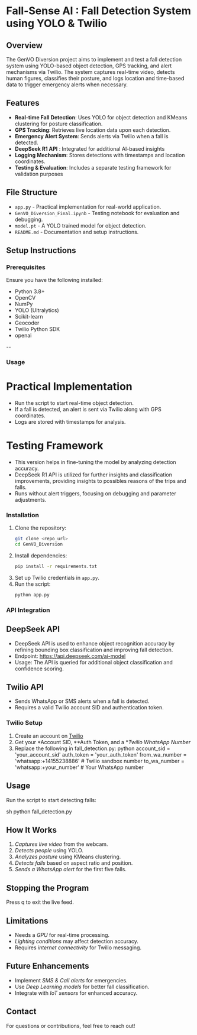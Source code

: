 # Fall-Sense AI : Fall Detection System using YOLO & Twilio

## Overview
The GenVO Diversion project aims to implement and test a fall detection system using YOLO-based object detection, GPS tracking, and alert mechanisms via Twilio. The system captures real-time video, detects human figures, classifies their posture, and logs location and time-based data to trigger emergency alerts when necessary.

## Features

- **Real-time Fall Detection**: Uses YOLO for object detection and KMeans clustering for posture classification.
- **GPS Tracking**: Retrieves live location data upon each detection.
- **Emergency Alert System**: Sends alerts via Twilio when a fall is detected.
- **DeepSeek R1 API** : Integrated for additional AI-based insights
- **Logging Mechanism**: Stores detections with timestamps and location coordinates.
- **Testing & Evaluation**: Includes a separate testing framework for validation purposes

## File Structure

- `app.py` - Practical implementation for real-world application.
- `GenVO_Diversion_Final.ipynb` - Testing notebook for evaluation and debugging.
- `model.pt` - A YOLO trained model for object detection.
- `README.md` - Documentation and setup instructions.

## Setup Instructions

### Prerequisites

Ensure you have the following installed:

- Python 3.8+
- OpenCV
- NumPy
- YOLO (Ultralytics)
- Scikit-learn
- Geocoder
- Twilio Python SDK
- openai

--

### Usage

# Practical Implementation

- Run the script to start real-time object detection.
- If a fall is detected, an alert is sent via Twilio along with GPS coordinates.
- Logs are stored with timestamps for analysis.

# Testing Framework

- This version helps in fine-tuning the model by analyzing detection accuracy.
- DeepSeek R1 API is utilized for further insights and classification improvements, providing insights to possibles reasons of the trips and falls.
- Runs without alert triggers, focusing on debugging and parameter adjustments.

### Installation

1. Clone the repository:
   ```sh
   git clone <repo_url>
   cd GenVO_Diversion
   ```
2. Install dependencies:
   ```sh
   pip install -r requirements.txt
   ```
3. Set up Twilio credentials in `app.py`.
4. Run the script:
   ```sh
   python app.py
   ```

### API Integration

## DeepSeek API

- DeepSeek API is used to enhance object recognition accuracy by refining bounding box classification and improving fall detection.
- Endpoint: https://api.deepseek.com/ai-model
- Usage: The API is queried for additional object classification and confidence scoring.

## Twilio API

- Sends WhatsApp or SMS alerts when a fall is detected.
- Requires a valid Twilio account SID and authentication token.

### Twilio Setup
1. Create an account on [Twilio](https://www.twilio.com/)
2. Get your *Account SID, **Auth Token, and a **Twilio WhatsApp Number*
3. Replace the following in fall_detection.py:
   python
   account_sid = 'your_account_sid'
   auth_token = 'your_auth_token'
   from_wa_number = 'whatsapp:+14155238886'  # Twilio sandbox number
   to_wa_number = 'whatsapp:+your_number'  # Your WhatsApp number
   

## Usage
Run the script to start detecting falls:

sh
python fall_detection.py


## How It Works
1. *Captures live video* from the webcam.
2. *Detects people* using YOLO.
3. *Analyzes posture* using KMeans clustering.
4. *Detects falls* based on aspect ratio and position.
5. *Sends a WhatsApp alert* for the first five falls.

## Stopping the Program
Press q to exit the live feed.

## Limitations
- Needs a *GPU* for real-time processing.
- *Lighting conditions* may affect detection accuracy.
- Requires *internet connectivity* for Twilio messaging.

## Future Enhancements
- Implement *SMS & Call alerts* for emergencies.
- Use *Deep Learning models* for better fall classification.
- Integrate with *IoT sensors* for enhanced accuracy.

## Contact
For questions or contributions, feel free to reach out!
